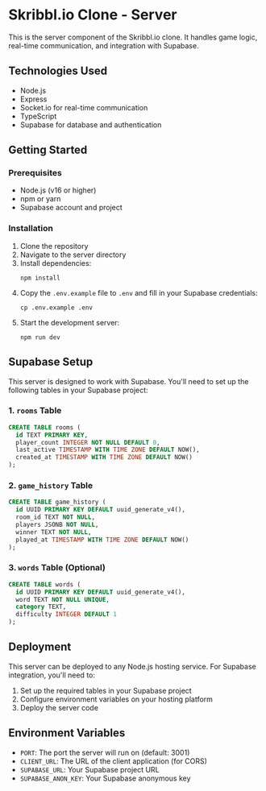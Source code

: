 # Skribbl.io Clone - Server

This is the server component of the Skribbl.io clone. It handles game logic, real-time communication, and integration with Supabase.

## Technologies Used

- Node.js
- Express
- Socket.io for real-time communication
- TypeScript
- Supabase for database and authentication

## Getting Started

### Prerequisites

- Node.js (v16 or higher)
- npm or yarn
- Supabase account and project

### Installation

1. Clone the repository
2. Navigate to the server directory
3. Install dependencies:
   ```
   npm install
   ```
4. Copy the `.env.example` file to `.env` and fill in your Supabase credentials:
   ```
   cp .env.example .env
   ```
5. Start the development server:
   ```
   npm run dev
   ```

## Supabase Setup

This server is designed to work with Supabase. You'll need to set up the following tables in your Supabase project:

### 1. `rooms` Table

```sql
CREATE TABLE rooms (
  id TEXT PRIMARY KEY,
  player_count INTEGER NOT NULL DEFAULT 0,
  last_active TIMESTAMP WITH TIME ZONE DEFAULT NOW(),
  created_at TIMESTAMP WITH TIME ZONE DEFAULT NOW()
);
```

### 2. `game_history` Table

```sql
CREATE TABLE game_history (
  id UUID PRIMARY KEY DEFAULT uuid_generate_v4(),
  room_id TEXT NOT NULL,
  players JSONB NOT NULL,
  winner TEXT NOT NULL,
  played_at TIMESTAMP WITH TIME ZONE DEFAULT NOW()
);
```

### 3. `words` Table (Optional)

```sql
CREATE TABLE words (
  id UUID PRIMARY KEY DEFAULT uuid_generate_v4(),
  word TEXT NOT NULL UNIQUE,
  category TEXT,
  difficulty INTEGER DEFAULT 1
);
```

## Deployment

This server can be deployed to any Node.js hosting service. For Supabase integration, you'll need to:

1. Set up the required tables in your Supabase project
2. Configure environment variables on your hosting platform
3. Deploy the server code

## Environment Variables

- `PORT`: The port the server will run on (default: 3001)
- `CLIENT_URL`: The URL of the client application (for CORS)
- `SUPABASE_URL`: Your Supabase project URL
- `SUPABASE_ANON_KEY`: Your Supabase anonymous key 